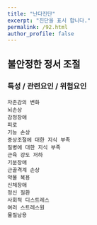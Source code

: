 ```yaml
---
title: "난다진단"
excerpt: "진단을 표시 합니다."
permalink: /92.html
author_profile: false
---
```

## 불안정한 정서 조절



### 특성 / 관련요인 / 위험요인

>                

    자존감의 변화
    뇌손상
    감정장애
    피로
    기능 손상
    증상조절에 대한 지식 부족
    질병에 대한 지식 부족
    근육 강도 저하
    기분장애
    근골격계 손상
    약물 복용
    신체장애
    정신 질환
    사회적 디스트레스
    여러 스트레스원
    물질남용
